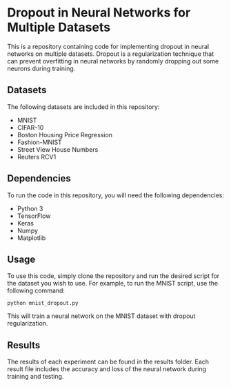 # Dropout in Neural Networks for Multiple Datasets
This is a repository containing code for implementing dropout in neural networks on multiple datasets. Dropout is a regularization technique that can prevent overfitting in neural networks by randomly dropping out some neurons during training.

## Datasets
The following datasets are included in this repository:

* MNIST
* CIFAR-10
* Boston Housing Price Regression
* Fashion-MNIST
* Street View House Numbers
* Reuters RCV1

## Dependencies
To run the code in this repository, you will need the following dependencies:

* Python 3
* TensorFlow
* Keras
* Numpy
* Matplotlib

## Usage
To use this code, simply clone the repository and run the desired script for the dataset you wish to use. For example, to run the MNIST script, use the following command:
```
python mnist_dropout.py
```
This will train a neural network on the MNIST dataset with dropout regularization.

## Results
The results of each experiment can be found in the results folder. Each result file includes the accuracy and loss of the neural network during training and testing.


